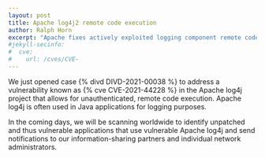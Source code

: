 ```yaml
---
layout: post
title: Apache log4j2 remote code execution
author: Ralph Horn
excerpt: "Apache fixes actively exploited logging component remote code excution zero-day"
#jekyll-secinfo:
#  cve:
#    url: /cves/CVE-
---
```

We just opened case {% divd DIVD-2021-00038 %} to address a vulnerability known as {% cve CVE-2021-44228 %} in the Apache log4j project that allows for unauthenticated, remote code execution. Apache log4j is often used in Java applications for logging purposes.

In the coming days, we will be scanning worldwide to identify unpatched and thus vulnerable applications that use vulnerable Apache log4j and send notifications to our information-sharing partners and individual network administrators.